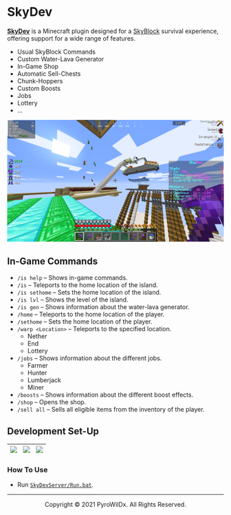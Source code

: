 # SkyDev

[**SkyDev**](https://github.com/PyroWilDx/SkyDev/) is a Minecraft plugin designed for a [SkyBlock](https://minecraft.wiki/w/Tutorials/Skyblock) survival experience, offering support for a wide range of features.

- Usual SkyBlock Commands
- Custom Water-Lava Generator
- In-Game Shop
- Automatic Sell-Chests
- Chunk-Hoppers
- Custom Boosts
- Jobs
- Lottery
- ...

<img src=".readme/Image.png" width="600">

## In-Game Commands

- ```/is help``` &ndash; Shows in-game commands.
- ```/is``` &ndash; Teleports to the home location of the island.
- ```/is sethome``` &ndash; Sets the home location of the island.
- ```/is lvl``` &ndash; Shows the level of the island. 
- ```/is gen``` &ndash; Shows information about the water-lava generator.
- ```/home``` &ndash; Teleports to the home location of the player.
- ```/sethome``` &ndash; Sets the home location of the player.
- ```/warp <Location>``` &ndash; Teleports to the specified location.
    - Nether
    - End
    - Lottery
- ```/jobs``` &ndash; Shows information about the different jobs.
    - Farmer
    - Hunter
    - Lumberjack
    - Miner
- ```/boosts``` &ndash; Shows information about the different boost effects.
- ```/shop``` &ndash; Opens the shop.
- ```/sell all``` &ndash; Sells all eligible items from the inventory of the player.

## Development Set-Up

<div align="center">

| [<img src="https://cdn.jsdelivr.net/gh/devicons/devicon@latest/icons/java/java-original.svg" width="60"/>](https://www.java.com/) | [<img src="https://cdn.jsdelivr.net/gh/devicons/devicon@latest/icons/eclipse/eclipse-original.svg" width="60"/>](https://www.eclipse.org/) | [<img src="https://cdn.jsdelivr.net/gh/devicons/devicon@latest/icons/windows8/windows8-original.svg" width="60"/>](https://www.microsoft.com/windows/) |
|---|---|---|

</div>

### How To Use

- Run [```SkyDevServer/Run.bat```](SkyDevServer/Run.bat).

---

<div align="center">
  Copyright &#169; 2021 PyroWilDx. All Rights Reserved.
</div>
